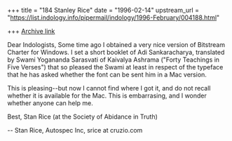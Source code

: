+++
title = "184 Stanley Rice"
date = "1996-02-14"
upstream_url = "https://list.indology.info/pipermail/indology/1996-February/004188.html"

+++
[Archive link](https://list.indology.info/pipermail/indology/1996-February/004188.html)

Dear Indologists,
Some time ago I obtained a very nice version of Bitstream Charter
for Windows. I set a short booklet of Adi Sankaracharya, translated
by Swami Yogananda Sarasvati of Kaivalya Ashrama ("Forty Teachings
in Five Verses") that so pleased the Swami at least in respect of
the typeface that he has asked whether the font can be sent him
in a Mac version.

This is pleasing--but now I cannot find where I got it, and do not
recall whether it is available for the Mac. This is embarrasing, and
I wonder whether anyone can help me. 

Best, Stan Rice (at the Society of Abidance in Truth)



-- 
Stan Rice, Autospec Inc, srice at cruzio.com  








